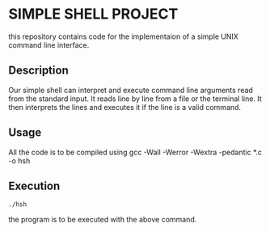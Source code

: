 # SIMPLE SHELL PROJECT
this repository contains code for the implementaion of a
simple UNIX command line interface.

## Description
Our simple shell can interpret and execute command line arguments read from the standard input. It reads line by line from a file or the terminal line. It then interprets the lines and executes it if the line is a valid command.

## Usage
All the code is to be compiled using
	gcc -Wall -Werror -Wextra -pedantic *.c -o hsh

## Execution
	./hsh
the program is to be executed with the above command.
